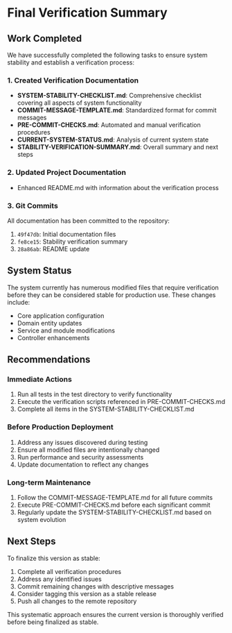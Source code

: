 # Final Verification Summary

## Work Completed

We have successfully completed the following tasks to ensure system stability and establish a verification process:

### 1. Created Verification Documentation
- **SYSTEM-STABILITY-CHECKLIST.md**: Comprehensive checklist covering all aspects of system functionality
- **COMMIT-MESSAGE-TEMPLATE.md**: Standardized format for commit messages
- **PRE-COMMIT-CHECKS.md**: Automated and manual verification procedures
- **CURRENT-SYSTEM-STATUS.md**: Analysis of current system state
- **STABILITY-VERIFICATION-SUMMARY.md**: Overall summary and next steps

### 2. Updated Project Documentation
- Enhanced README.md with information about the verification process

### 3. Git Commits
All documentation has been committed to the repository:
1. `49f47db`: Initial documentation files
2. `fe8ce15`: Stability verification summary
3. `28a86ab`: README update

## System Status

The system currently has numerous modified files that require verification before they can be considered stable for production use. These changes include:

- Core application configuration
- Domain entity updates
- Service and module modifications
- Controller enhancements

## Recommendations

### Immediate Actions
1. Run all tests in the test directory to verify functionality
2. Execute the verification scripts referenced in PRE-COMMIT-CHECKS.md
3. Complete all items in the SYSTEM-STABILITY-CHECKLIST.md

### Before Production Deployment
1. Address any issues discovered during testing
2. Ensure all modified files are intentionally changed
3. Run performance and security assessments
4. Update documentation to reflect any changes

### Long-term Maintenance
1. Follow the COMMIT-MESSAGE-TEMPLATE.md for all future commits
2. Execute PRE-COMMIT-CHECKS.md before each significant commit
3. Regularly update the SYSTEM-STABILITY-CHECKLIST.md based on system evolution

## Next Steps

To finalize this version as stable:

1. Complete all verification procedures
2. Address any identified issues
3. Commit remaining changes with descriptive messages
4. Consider tagging this version as a stable release
5. Push all changes to the remote repository

This systematic approach ensures the current version is thoroughly verified before being finalized as stable.